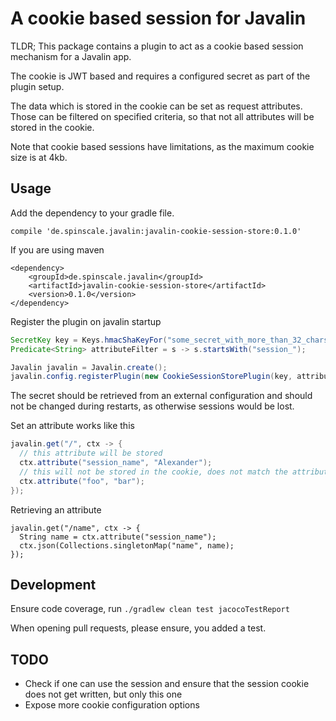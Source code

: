 # A cookie based session for Javalin

TLDR; This package contains a plugin to act as a cookie based session
mechanism for a Javalin app.

The cookie is JWT based and requires a configured secret as part of the plugin setup.

The data which is stored in the cookie can be set as request attributes.
Those can be filtered on specified criteria, so that not all attributes will be
stored in the cookie.

Note that cookie based sessions have limitations, as the maximum cookie size
is at 4kb.

## Usage

Add the dependency to your gradle file. 

```
compile 'de.spinscale.javalin:javalin-cookie-session-store:0.1.0'
```

If you are using maven

```
<dependency>
    <groupId>de.spinscale.javalin</groupId>
    <artifactId>javalin-cookie-session-store</artifactId>
    <version>0.1.0</version>
</dependency>

```

Register the plugin on javalin startup

```java
SecretKey key = Keys.hmacShaKeyFor("some_secret_with_more_than_32_chars".getBytes());
Predicate<String> attributeFilter = s -> s.startsWith("session_");

Javalin javalin = Javalin.create();
javalin.config.registerPlugin(new CookieSessionStorePlugin(key, attributeFilter));
```

The secret should be retrieved from an external configuration and should not
be changed during restarts, as otherwise sessions would be lost.

Set an attribute works like this

```java
javalin.get("/", ctx -> {
  // this attribute will be stored
  ctx.attribute("session_name", "Alexander");
  // this will not be stored in the cookie, does not match the attributeFilter
  ctx.attribute("foo", "bar");
});
```

Retrieving an attribute 

```
javalin.get("/name", ctx -> {
  String name = ctx.attribute("session_name");
  ctx.json(Collections.singletonMap("name", name);
});

```

## Development

Ensure code coverage, run `./gradlew clean test jacocoTestReport`

When opening pull requests, please ensure, you added a test.

## TODO

* Check if one can use the session and ensure that the session cookie does not get written, but only this one
* Expose more cookie configuration options
